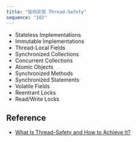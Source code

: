 ```yaml
---
title: "如何实现 Thread-Safety"
sequence: "102"
---
```


- Stateless Implementations
- Immutable Implementations
- Thread-Local Fields
- Synchronized Collections
- Concurrent Collections
- Atomic Objects
- Synchronized Methods
- Synchronized Statements
- Volatile Fields
- Reentrant Locks
- Read/Write Locks

## Reference

- [What Is Thread-Safety and How to Achieve It?](https://www.baeldung.com/java-thread-safety)
